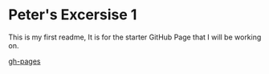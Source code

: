 # Peter's Excersise 1
This is my first readme, It is for the starter GitHub Page that I will be working on.

[gh-pages](https://peterv1999.github.io/starter/)
